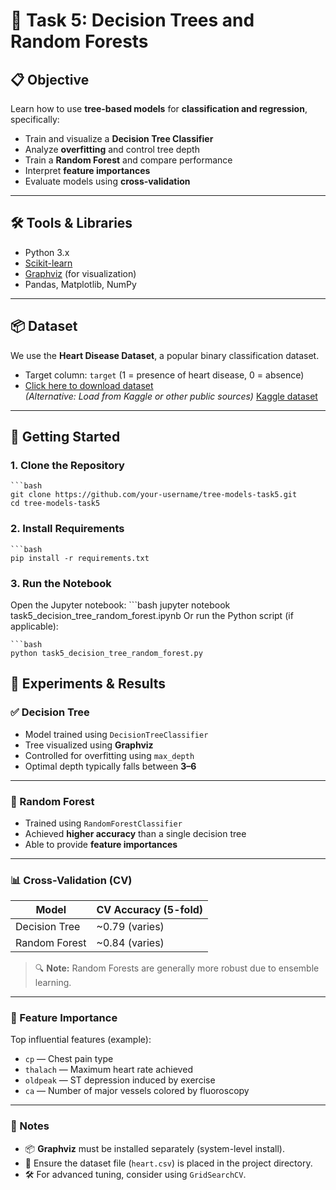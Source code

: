 # 🧠 Task 5: Decision Trees and Random Forests

## 📋 Objective

Learn how to use **tree-based models** for **classification and regression**, specifically:

- Train and visualize a **Decision Tree Classifier**
- Analyze **overfitting** and control tree depth
- Train a **Random Forest** and compare performance
- Interpret **feature importances**
- Evaluate models using **cross-validation**

---

## 🛠 Tools & Libraries

- Python 3.x
- [Scikit-learn](https://scikit-learn.org/)
- [Graphviz](https://graphviz.org/) (for visualization)
- Pandas, Matplotlib, NumPy

---  

## 📦 Dataset

We use the **Heart Disease Dataset**, a popular binary classification dataset.

- Target column: `target` (1 = presence of heart disease, 0 = absence)
- [Click here to download dataset](https://archive.ics.uci.edu/ml/datasets/Heart+Disease)  
  *(Alternative: Load from Kaggle or other public sources)*
   [Kaggle dataset](https://www.kaggle.com/datasets/johnsmith88/heart-disease-dataset)

---

## 🚀 Getting Started

### 1. Clone the Repository
    ```bash
    git clone https://github.com/your-username/tree-models-task5.git
    cd tree-models-task5

### 2. Install Requirements
    ```bash
    pip install -r requirements.txt
### 3. Run the Notebook
 Open the Jupyter notebook:
    ```bash
    jupyter notebook task5_decision_tree_random_forest.ipynb
 Or run the Python script (if applicable):
 
    ```bash
    python task5_decision_tree_random_forest.py
## 🧪 Experiments & Results

### ✅ Decision Tree

- Model trained using `DecisionTreeClassifier`
- Tree visualized using **Graphviz**
- Controlled for overfitting using `max_depth`
- Optimal depth typically falls between **3–6**

---

### 🌲 Random Forest

- Trained using `RandomForestClassifier`
- Achieved **higher accuracy** than a single decision tree
- Able to provide **feature importances**

---

### 📊 Cross-Validation (CV)

| Model           | CV Accuracy (5-fold) |
|-----------------|----------------------|
| Decision Tree   | ~0.79 (varies)       |
| Random Forest   | ~0.84 (varies)       |

> 🔍 **Note:** Random Forests are generally more robust due to ensemble learning.

---

### 📌 Feature Importance

Top influential features (example):

- `cp` — Chest pain type  
- `thalach` — Maximum heart rate achieved  
- `oldpeak` — ST depression induced by exercise  
- `ca` — Number of major vessels colored by fluoroscopy

---

### 🧹 Notes

- 📦 **Graphviz** must be installed separately (system-level install).
- 📁 Ensure the dataset file (`heart.csv`) is placed in the project directory.
- 🛠️ For advanced tuning, consider using `GridSearchCV`.


